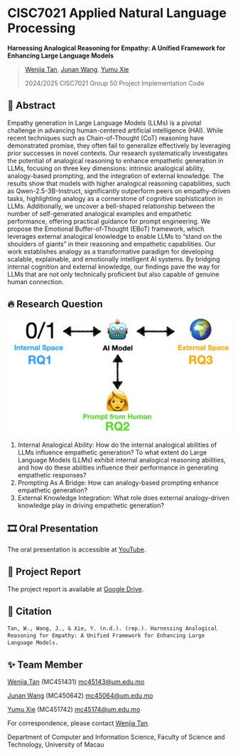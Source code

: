 # CISC7021 Applied Natural Language Processing

**Harnessing Analogical Reasoning for Empathy: A Unified Framework for Enhancing Large Language Models**           
> [Wenjia Tan](https://github.com/wenjiatanplus), [Junan Wang](https://github.com/AlessaJUAN), [Yumu Xie](https://github.com/mc451742)
> 
> 2024/2025 CISC7021 Group 50 Project Implementation Code

## 📜 Abstract

Empathy generation in Large Language Models (LLMs) is a pivotal challenge in advancing human-centered artificial intelligence (HAI). While recent techniques such as Chain-of-Thought (CoT) reasoning have demonstrated promise, they often fail to generalize effectively by leveraging prior successes in novel contexts. Our research systematically investigates the potential of analogical reasoning to enhance empathetic generation in LLMs, focusing on three key dimensions: intrinsic analogical ability, analogy-based prompting, and the integration of external knowledge. The results show that models with higher analogical reasoning capabilities, such as Qwen-2.5-3B-Instruct, significantly outperform peers on empathy-driven tasks, highlighting analogy as a cornerstone of cognitive sophistication in LLMs. Additionally, we uncover a bell-shaped relationship between the number of self-generated analogical examples and empathetic performance, offering practical guidance for prompt engineering. We propose the Emotional Buffer-of-Thought (EBoT) framework, which leverages external analogical knowledge to enable LLMs to “stand on the shoulders of giants” in their reasoning and empathetic capabilities. Our work establishes analogy as a transformative paradigm for developing scalable, explainable, and emotionally intelligent AI systems. By bridging internal cognition and external knowledge, our findings pave the way for LLMs that are not only technically proficient but also capable of genuine human connection.

## 🔥 Research Question

![pic](pic.png)

1. Internal Analogical Ability: How do the internal analogical abilities of LLMs influence empathetic generation? To what extent do Large Language Models (LLMs) exhibit internal analogical reasoning abilities, and how do these abilities influence their performance in generating empathetic responses?
2. Prompting As A Bridge: How can analogy-based prompting enhance empathetic generation?
3. External Knowledge Integration: What role does external analogy-driven knowledge play in driving empathetic generation?

## 🎞️ Oral Presentation

The oral presentation is accessible at [YouTube](https://youtu.be/2KdLAMHYQ-0).

## 📖 Project Report

The project report is available at [Google Drive](https://drive.google.com/file/d/1LEb_aLNDhm-vEArZYDnmzT-Hmrp1nPXT/view?usp=sharing).

## 📌 Citation

```
Tan, W., Wang, J., & Xie, Y. (n.d.). (rep.). Harnessing Analogical Reasoning for Empathy: A Unified Framework for Enhancing Large Language Models. 
```

## ✨ Team Member

[Wenjia Tan](https://github.com/wenjiatanplus) (MC451431) mc45143@um.edu.mo

[Junan Wang](https://github.com/AlessaJUAN) (MC450642) mc45064@um.edu.mo

[Yumu Xie](https://github.com/mc451742) (MC451742) mc45174@um.edu.mo

For correspondence, please contact [Wenjia Tan](https://github.com/wenjiatanplus).

Department of Computer and Information Science, Faculty of Science and Technology, University of Macau
